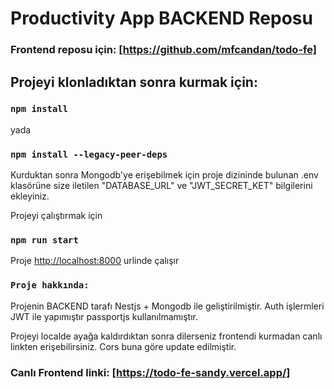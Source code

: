 # Productivity App BACKEND Reposu

### Frontend reposu için: [https://github.com/mfcandan/todo-fe]

## Projeyi klonladıktan sonra kurmak için:

### `npm install`
yada
### `npm install --legacy-peer-deps`

Kurduktan sonra Mongodb'ye erişebilmek için proje dizininde bulunan .env klasörüne size iletilen "DATABASE_URL" ve "JWT_SECRET_KET" bilgilerini ekleyiniz.

Projeyi çalıştırmak için
### `npm run start`

Proje [http://localhost:8000](http://localhost:8000) urlinde çalışır

### `Proje hakkında:`

Projenin BACKEND tarafı Nestjs + Mongodb ile geliştirilmiştir. Auth işlermleri JWT ile yapımıştır passportjs kullanılmamıştır. 

Projeyi localde ayağa kaldırdıktan sonra dilerseniz frontendi kurmadan canlı linkten erişebilirsiniz. Cors buna göre update edilmiştir.
### Canlı Frontend linki: [https://todo-fe-sandy.vercel.app/]